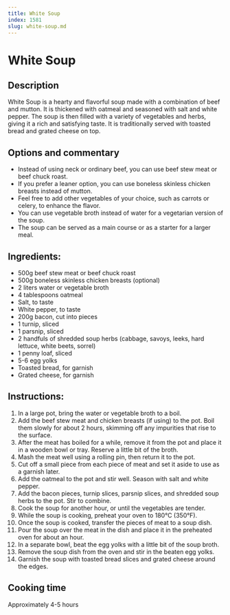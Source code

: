 ```yaml
---
title: White Soup
index: 1581
slug: white-soup.md
---
```


# White Soup

## Description
White Soup is a hearty and flavorful soup made with a combination of beef and mutton. It is thickened with oatmeal and seasoned with salt and white pepper. The soup is then filled with a variety of vegetables and herbs, giving it a rich and satisfying taste. It is traditionally served with toasted bread and grated cheese on top.

## Options and commentary
- Instead of using neck or ordinary beef, you can use beef stew meat or beef chuck roast.
- If you prefer a leaner option, you can use boneless skinless chicken breasts instead of mutton.
- Feel free to add other vegetables of your choice, such as carrots or celery, to enhance the flavor.
- You can use vegetable broth instead of water for a vegetarian version of the soup.
- The soup can be served as a main course or as a starter for a larger meal.

## Ingredients:
- 500g beef stew meat or beef chuck roast
- 500g boneless skinless chicken breasts (optional)
- 2 liters water or vegetable broth
- 4 tablespoons oatmeal
- Salt, to taste
- White pepper, to taste
- 200g bacon, cut into pieces
- 1 turnip, sliced
- 1 parsnip, sliced
- 2 handfuls of shredded soup herbs (cabbage, savoys, leeks, hard lettuce, white beets, sorrel)
- 1 penny loaf, sliced
- 5-6 egg yolks
- Toasted bread, for garnish
- Grated cheese, for garnish

## Instructions:
1. In a large pot, bring the water or vegetable broth to a boil.
2. Add the beef stew meat and chicken breasts (if using) to the pot. Boil them slowly for about 2 hours, skimming off any impurities that rise to the surface.
3. After the meat has boiled for a while, remove it from the pot and place it in a wooden bowl or tray. Reserve a little bit of the broth.
4. Mash the meat well using a rolling pin, then return it to the pot.
5. Cut off a small piece from each piece of meat and set it aside to use as a garnish later.
6. Add the oatmeal to the pot and stir well. Season with salt and white pepper.
7. Add the bacon pieces, turnip slices, parsnip slices, and shredded soup herbs to the pot. Stir to combine.
8. Cook the soup for another hour, or until the vegetables are tender.
9. While the soup is cooking, preheat your oven to 180°C (350°F).
10. Once the soup is cooked, transfer the pieces of meat to a soup dish.
11. Pour the soup over the meat in the dish and place it in the preheated oven for about an hour.
12. In a separate bowl, beat the egg yolks with a little bit of the soup broth.
13. Remove the soup dish from the oven and stir in the beaten egg yolks.
14. Garnish the soup with toasted bread slices and grated cheese around the edges.

## Cooking time
Approximately 4-5 hours